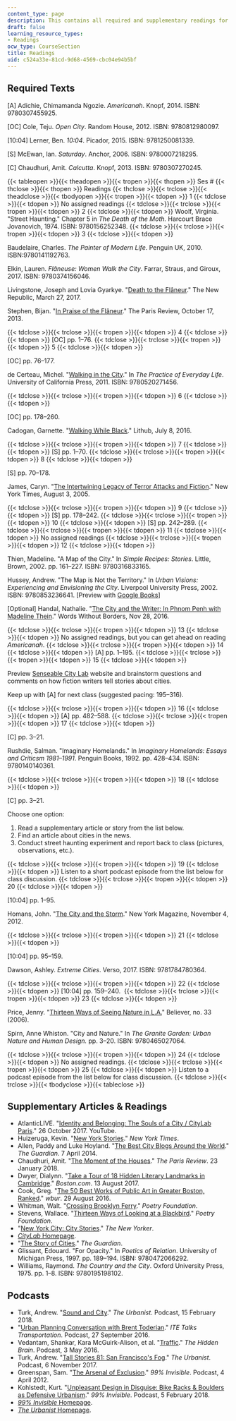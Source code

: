 ```yaml
---
content_type: page
description: This contains all required and supplementary readings for the course.
draft: false
learning_resource_types:
- Readings
ocw_type: CourseSection
title: Readings
uid: c524a33e-81cd-9d68-4569-cbc04e94b5bf
---
```

## Required Texts

\[A\] Adichie, Chimamanda Ngozie. *Americanah*. Knopf, 2014. ISBN: 9780307455925.

\[OC\] Cole, Teju. *Open City*. Random House, 2012. ISBN: 9780812980097.

\[10:04\] Lerner, Ben. *10:04*. Picador, 2015. ISBN: 9781250081339.

\[S\] McEwan, Ian. *Saturday*. Anchor, 2006. ISBN: 9780007218295.

\[C\] Chaudhuri, Amit. *Calcutta*. Knopf, 2013. ISBN: 9780307270245.

{{< tableopen >}}{{< theadopen >}}{{< tropen >}}{{< thopen >}}
Ses #
{{< thclose >}}{{< thopen >}}
Readings
{{< thclose >}}{{< trclose >}}{{< theadclose >}}{{< tbodyopen >}}{{< tropen >}}{{< tdopen >}}
1
{{< tdclose >}}{{< tdopen >}}
No assigned readings
{{< tdclose >}}{{< trclose >}}{{< tropen >}}{{< tdopen >}}
2
{{< tdclose >}}{{< tdopen >}}
Woolf, Virginia. "Street Haunting." Chapter 5 in *The Death of the Moth.* Harcourt Brace Jovanovich, 1974. ISBN: 9780156252348.
{{< tdclose >}}{{< trclose >}}{{< tropen >}}{{< tdopen >}}
3
{{< tdclose >}}{{< tdopen >}}

Baudelaire, Charles. *The Painter of Modern Life*. Penguin UK, 2010. ISBN:9780141192763.

Elkin, Lauren. *Flâneuse: Women Walk the City*. Farrar, Straus, and Giroux, 2017. ISBN: 9780374156046.

Livingstone, Joseph and Lovia Gyarkye. "[Death to the Flâneur](https://newrepublic.com/article/141623/death-flaneur)." The New Republic, March 27, 2017.

Stephen, Bijan. "[In Praise of the Flâneur](https://www.theparisreview.org/blog/2013/10/17/in-praise-of-the-flaneur/)." The Paris Review, October 17, 2013.

{{< tdclose >}}{{< trclose >}}{{< tropen >}}{{< tdopen >}}
4
{{< tdclose >}}{{< tdopen >}}
\[OC\] pp. 1–76.
{{< tdclose >}}{{< trclose >}}{{< tropen >}}{{< tdopen >}}
5
{{< tdclose >}}{{< tdopen >}}

\[OC\] pp. 76–177.

de Certeau, Michel. "[Walking in the City](https://soundenvironments.files.wordpress.com/2011/09/decerteau_walking.pdf)." In *The Practice of Everyday Life*. University of California Press, 2011. ISBN: 9780520271456.

{{< tdclose >}}{{< trclose >}}{{< tropen >}}{{< tdopen >}}
6
{{< tdclose >}}{{< tdopen >}}

\[OC\] pp. 178–260.

Cadogan, Garnette. "[Walking While Black](https://lithub.com/walking-while-black/)." Lithub, July 8, 2016.

{{< tdclose >}}{{< trclose >}}{{< tropen >}}{{< tdopen >}}
7
{{< tdclose >}}{{< tdopen >}}
\[S\] pp. 1–70.
{{< tdclose >}}{{< trclose >}}{{< tropen >}}{{< tdopen >}}
8
{{< tdclose >}}{{< tdopen >}}

\[S\] pp. 70–178.

James, Caryn. "[The Intertwining Legacy of Terror Attacks and Fiction](https://www.nytimes.com/2005/08/03/books/the-intertwining-legacy-of-terror-attacks-and-fiction.html)." New York Times, August 3, 2005.

{{< tdclose >}}{{< trclose >}}{{< tropen >}}{{< tdopen >}}
9
{{< tdclose >}}{{< tdopen >}}
\[S\] pp. 178–242.
{{< tdclose >}}{{< trclose >}}{{< tropen >}}{{< tdopen >}}
10
{{< tdclose >}}{{< tdopen >}}
\[S\] pp. 242–289.
{{< tdclose >}}{{< trclose >}}{{< tropen >}}{{< tdopen >}}
11
{{< tdclose >}}{{< tdopen >}}
No assigned readings
{{< tdclose >}}{{< trclose >}}{{< tropen >}}{{< tdopen >}}
12
{{< tdclose >}}{{< tdopen >}}

Thien, Madeline. "A Map of the City." In *Simple Recipes: Stories*. Little, Brown, 2002. pp. 161–227. ISBN: 9780316833165.

Hussey, Andrew. "The Map is Not the Territory." In *Urban Visions: Experiencing and Envisioning the City*. Liverpool University Press, 2002. ISBN: 9780853236641. \[Preview with [Google Books](https://books.google.com/books?id=Ek2Wsu34rvgC&lpg=PA215&ots=iheUFLBDti&dq=urban%20visions%20experiencing%20and%20envisioning%20the%20city%20the%20map%20is%20not%20the%20territory%20hussey&pg=PA215#v=onepage&q&f=false)\]

\[Optional\] Handal, Nathalie. "[The City and the Writer: In Phnom Penh with Madeline Thein](https://www.wordswithoutborders.org/dispatches/article/the-city-and-the-writer-in-phnom-penh-with-madeleine-thien-nathalie-handal)." Words Without Borders, Nov 28, 2016.

{{< tdclose >}}{{< trclose >}}{{< tropen >}}{{< tdopen >}}
13
{{< tdclose >}}{{< tdopen >}}
No assigned readings, but you can get ahead on reading *Americanah*.
{{< tdclose >}}{{< trclose >}}{{< tropen >}}{{< tdopen >}}
14
{{< tdclose >}}{{< tdopen >}}
\[A\] pp. 1–195.
{{< tdclose >}}{{< trclose >}}{{< tropen >}}{{< tdopen >}}
15
{{< tdclose >}}{{< tdopen >}}

Preview [Senseable City Lab](http://senseable.mit.edu/) website and brainstorm questions and comments on how fiction writers tell stories about cities.

Keep up with \[A\] for next class (suggested pacing: 195–316).

{{< tdclose >}}{{< trclose >}}{{< tropen >}}{{< tdopen >}}
16
{{< tdclose >}}{{< tdopen >}}
\[A\] pp. 482–588.
{{< tdclose >}}{{< trclose >}}{{< tropen >}}{{< tdopen >}}
17
{{< tdclose >}}{{< tdopen >}}

\[C\] pp. 3–21.

Rushdie, Salman. "Imaginary Homelands." In *Imaginary Homelands: Essays and Criticsm 1981–1991*. Penguin Books, 1992. pp. 428–434. ISBN: 9780140140361.

{{< tdclose >}}{{< trclose >}}{{< tropen >}}{{< tdopen >}}
18
{{< tdclose >}}{{< tdopen >}}

\[C\] pp. 3–21.

Choose one option:

1. Read a supplementary article or story from the list below.
2. Find an article about cities in the news.
3. Conduct street haunting experiment and report back to class (pictures, observations, etc.).

{{< tdclose >}}{{< trclose >}}{{< tropen >}}{{< tdopen >}}
19
{{< tdclose >}}{{< tdopen >}}
Listen to a short podcast episode from the list below for class discussion.
{{< tdclose >}}{{< trclose >}}{{< tropen >}}{{< tdopen >}}
20
{{< tdclose >}}{{< tdopen >}}

\[10:04\] pp. 1–95.

Homans, John. "[The City and the Storm](http://nymag.com/news/features/hurricane-sandy-2012-11/)." New York Magazine, November 4, 2012.

{{< tdclose >}}{{< trclose >}}{{< tropen >}}{{< tdopen >}}
21
{{< tdclose >}}{{< tdopen >}}

\[10:04\] pp. 95–159.

Dawson, Ashley. *Extreme Cities*. Verso, 2017. ISBN: 9781784780364.

{{< tdclose >}}{{< trclose >}}{{< tropen >}}{{< tdopen >}}
22
{{< tdclose >}}{{< tdopen >}}
\[10:04\] pp. 159–240. 
{{< tdclose >}}{{< trclose >}}{{< tropen >}}{{< tdopen >}}
23
{{< tdclose >}}{{< tdopen >}}

Price, Jenny. "[Thirteen Ways of Seeing Nature in L.A.](https://believermag.com/thirteen-ways-of-seeing-nature-in-la/)" Believer, no. 33 (2006).

Spirn, Anne Whiston. "City and Nature." In *The Granite Garden: Urban Nature and Human Design.* pp. 3–20. ISBN: 9780465027064.

{{< tdclose >}}{{< trclose >}}{{< tropen >}}{{< tdopen >}}
24
{{< tdclose >}}{{< tdopen >}}
No assigned readings.
{{< tdclose >}}{{< trclose >}}{{< tropen >}}{{< tdopen >}}
25
{{< tdclose >}}{{< tdopen >}}
Listen to a podcast episode from the list below for class discussion.
{{< tdclose >}}{{< trclose >}}{{< tbodyclose >}}{{< tableclose >}}

## Supplementary Articles & Readings

- AtlanticLIVE. "[Identity and Belonging: The Souls of a City / CityLab Paris](https://www.youtube.com/watch?v=1dU3fRP6pHc)." 26 October 2017. YouTube.
- Huizeruga, Kevin. "[New York Stories](https://www.nytimes.com/interactive/2017/06/02/magazine/new-york-stories-introduction.html)." *New York Times*.
- Allen, Paddy and Luke Hoyland. "[The Best City Blogs Around the World](https://www.theguardian.com/cities/interactive/2014/jan/27/best-city-blogs-interactive)." *The Guardian*. 7 April 2014.
- Chaudhuri, Amit. "[The Moment of the Houses](https://www.theparisreview.org/blog/2018/01/23/the-moment-of-the-houses/)." *The Paris Review*. 23 January 2018.
- Dwyer, Dialynn. "[Take a Tour of 18 Hidden Literary Landmarks in Cambridge](https://www.boston.com/culture/books/2017/08/13/literary-landmarks-cambridge)." *Boston.com*. 13 August 2017. 
- Cook, Greg. "[The 50 Best Works of Public Art in Greater Boston, Ranked](http://www.wbur.org/artery/2016/08/29/boston-best-public-art)." *wbur*. 29 August 2016. 
- Whitman, Walt. "[Crossing Brooklyn Ferry](https://www.poetryfoundation.org/poems/45470/crossing-brooklyn-ferry)." *Poetry Foundation*. 
- Stevens, Wallace. "[Thirteen Ways of Looking at a Blackbird](https://www.poetryfoundation.org/poems/45236/thirteen-ways-of-looking-at-a-blackbird)." *Poetry Foundation*. 
- "[New York City: City Stories](https://www.newyorker.com/collection/nyc-in-the-archive)." *The New Yorker*. 
- [*CityLab* Homepage](https://www.citylab.com/).
- "[The Story of Cities](https://www.theguardian.com/cities/series/the-story-of-cities)." *The Guardian*. 
- Glissant, Edouard. "For Opacity." In *Poetics of Relation*. University of Michigan Press, 1997. pp. 189–194. ISBN: 9780472066292. 
- Williams, Raymond. *The Country and the City*. Oxford University Press, 1975. pp. 1–8. ISBN: 9780195198102. 

## Podcasts

- Turk, Andrew. "[Sound and City](https://monocle.com/radio/shows/the-urbanist/331/)." *The Urbanist*. Podcast, 15 February 2018.
- "[Urban Planning Conversation with Brent Toderian](https://www.spreaker.com/user/ite-talks-transportation/urban-planning-conversation-with-brent-t)." *ITE Talks Transportation*. Podcast, 27 September 2016. 
- Vedantam, Shankar, Kara McGuirk-Alison, et al. "[Traffic](https://www.npr.org/2016/05/03/476028372/the-unintended-consequences-of-trying-to-fix-traffic)." *The Hidden Brain*. Podcast, 3 May 2016. 
- Turk, Andrew. "[Tall Stories 81: San Francisco's Fog](https://monocle.com/radio/shows/the-urbanist/tall-stories-81/)." *The Urbanist*. Podcast, 6 November 2017.
- Greenspan, Sam. "[The Arsenal of Exclusion](https://99percentinvisible.org/episode/episode-51-the-arsenal-of-exclusion/)." *99% Invisible*. Podcast, 4 April 2012. 
- Kohlstedt, Kurt. "[Unpleasant Design in Disguise: Bike Racks & Boulders as Defensive Urbanism](https://99percentinvisible.org/article/unpleasant-design-disguise-bike-racks-boulders-defensive-urbanism/)." *99% Invisible*. Podcast, 5 February 2018.
- [*99% Invisible* Homepage](https://99percentinvisible.org/).
- [*The Urbanist* Homepage](https://monocle.com/radio/shows/the-urbanist/).
